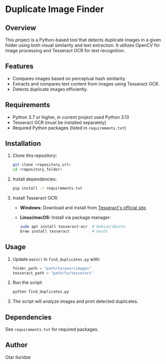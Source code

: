 # Duplicate Image Finder

## Overview

This project is a Python-based tool that detects duplicate images in a given folder using both visual similarity and text extraction. It utilizes OpenCV for image processing and Tesseract OCR for text recognition.

## Features

- Compares images based on perceptual hash similarity.
- Extracts and compares text content from images using Tesseract OCR.
- Detects duplicate images efficiently.

## Requirements

- Python 3.7 or higher, in current project used Python 3.13
- Tesseract OCR (must be installed separately)
- Required Python packages (listed in `requirements.txt`)

## Installation

1. Clone this repository:

   ```sh
   git clone <repository_url>
   cd <repository_folder>
   ```

2. Install dependencies:

   ```sh
   pip install -r requirements.txt
   ```

3. Install Tesseract OCR:
   - **Windows:** Download and install from [Tesseract's official site](https://github.com/UB-Mannheim/tesseract/wiki).
   - **Linux/macOS:** Install via package manager:

     ```sh
     sudo apt install tesseract-ocr  # Debian/Ubuntu
     brew install tesseract          # macOS
     ```

## Usage

1. Update `main()` in `find_duplicates.py` with:

   ```python
   folder_path = "path/to/your/images"
   tesseract_path = "path/to/tesseract"
   ```

2. Run the script:

   ```sh
   python find_duplicates.py
   ```

3. The script will analyze images and print detected duplicates.

## Dependencies

See `requirements.txt` for required packages.

## Author

Otar Iluridze
